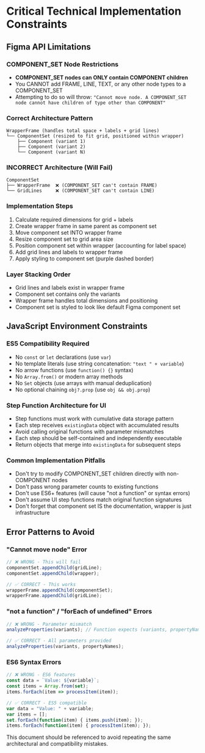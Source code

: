 # Critical Technical Implementation Constraints

## Figma API Limitations

### COMPONENT_SET Node Restrictions
- **COMPONENT_SET nodes can ONLY contain COMPONENT children**
- You CANNOT add FRAME, LINE, TEXT, or any other node types to a COMPONENT_SET
- Attempting to do so will throw: `"Cannot move node. A COMPONENT_SET node cannot have children of type other than COMPONENT"`

### Correct Architecture Pattern
```
WrapperFrame (handles total space + labels + grid lines)
└── ComponentSet (resized to fit grid, positioned within wrapper)
    ├── Component (variant 1)
    ├── Component (variant 2) 
    └── Component (variant N)
```

### INCORRECT Architecture (Will Fail)
```
ComponentSet
├── WrapperFrame  ❌ (COMPONENT_SET can't contain FRAME)
└── GridLines     ❌ (COMPONENT_SET can't contain LINE)
```

### Implementation Steps
1. Calculate required dimensions for grid + labels
2. Create wrapper frame in same parent as component set
3. Move component set INTO wrapper frame 
4. Resize component set to grid area size
5. Position component set within wrapper (accounting for label space)
6. Add grid lines and labels to wrapper frame
7. Apply styling to component set (purple dashed border)

### Layer Stacking Order
- Grid lines and labels exist in wrapper frame
- Component set contains only the variants
- Wrapper frame handles total dimensions and positioning
- Component set is styled to look like default Figma component set

## JavaScript Environment Constraints

### ES5 Compatibility Required
- No `const` or `let` declarations (use `var`)
- No template literals (use string concatenation: `"text " + variable`)
- No arrow functions (use `function() {}` syntax)
- No `Array.from()` or modern array methods
- No `Set` objects (use arrays with manual deduplication)
- No optional chaining `obj?.prop` (use `obj && obj.prop`)

### Step Function Architecture for UI
- Step functions must work with cumulative data storage pattern
- Each step receives `existingData` object with accumulated results
- Avoid calling original functions with parameter mismatches
- Each step should be self-contained and independently executable
- Return objects that merge into `existingData` for subsequent steps

### Common Implementation Pitfalls
- Don't try to modify COMPONENT_SET children directly with non-COMPONENT nodes
- Don't pass wrong parameter counts to existing functions
- Don't use ES6+ features (will cause "not a function" or syntax errors)
- Don't assume UI step functions match original function signatures
- Don't forget that component set IS the documentation, wrapper is just infrastructure

## Error Patterns to Avoid

### "Cannot move node" Error
```javascript
// ❌ WRONG - This will fail
componentSet.appendChild(gridLine);
componentSet.appendChild(wrapper);

// ✅ CORRECT - This works
wrapperFrame.appendChild(componentSet);
wrapperFrame.appendChild(gridLine);
```

### "not a function" / "forEach of undefined" Errors
```javascript
// ❌ WRONG - Parameter mismatch
analyzeProperties(variants); // Function expects (variants, propertyNames)

// ✅ CORRECT - All parameters provided
analyzeProperties(variants, propertyNames);
```

### ES6 Syntax Errors
```javascript
// ❌ WRONG - ES6 features
const data = `Value: ${variable}`;
const items = Array.from(set);
items.forEach(item => processItem(item));

// ✅ CORRECT - ES5 compatible
var data = "Value: " + variable;
var items = [];
set.forEach(function(item) { items.push(item); });
items.forEach(function(item) { processItem(item); });
```

This document should be referenced to avoid repeating the same architectural and compatibility mistakes.